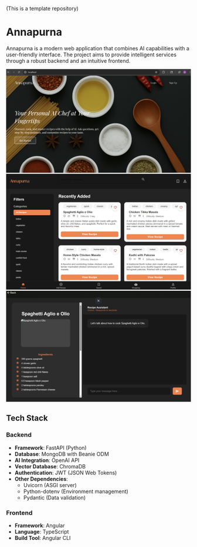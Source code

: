 (This is a template repository)
# Annapurna

Annapurna is a modern web application that combines AI capabilities with a user-friendly interface. The project aims to provide intelligent services through a robust backend and an intuitive frontend.

![Landing Page Screenshot](docs/screenshots/landing.png)
![Home Page Screenshot](docs/screenshots/homePage.png)
![Recipe Chat Page Screenshot](docs/screenshots/recipeChat.png)

## Tech Stack

### Backend
- **Framework**: FastAPI (Python)
- **Database**: MongoDB with Beanie ODM
- **AI Integration**: OpenAI API
- **Vector Database**: ChromaDB
- **Authentication**: JWT (JSON Web Tokens)
- **Other Dependencies**:
  - Uvicorn (ASGI server)
  - Python-dotenv (Environment management)
  - Pydantic (Data validation)

### Frontend
- **Framework**: Angular
- **Language**: TypeScript
- **Build Tool**: Angular CLI

